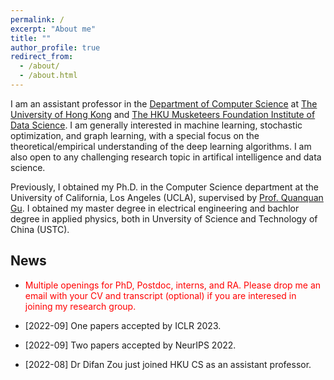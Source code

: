 ```yaml
---
permalink: /
excerpt: "About me"
title: ""
author_profile: true
redirect_from: 
  - /about/
  - /about.html
---
```



I am an assistant professor in the [Department of Computer Science](https://www.cs.hku.hk/) 
at [The University of Hong Kong](https://www.hku.hk/) and [The HKU Musketeers Foundation Institute of Data Science](https://datascience.hku.hk/). I am generally interested in machine learning, stochastic optimization, and graph learning, with a special focus on the theoretical/empirical understanding of the deep learning algorithms. I am also open to any challenging research topic in artifical intelligence and data science.

Previously, I obtained my Ph.D. in the Computer Science department at the University of California, Los Angeles (UCLA), supervised by [Prof. Quanquan Gu](http://web.cs.ucla.edu/~qgu/).  I obtained my master degree in electrical engineering and bachlor degree in applied physics, both in Unversity of Science and Technology of China (USTC). 


News
------

* <span style="color:red">Multiple openings for PhD, Postdoc, interns, and RA. Please drop me an email with your CV and transcript (optional) if you are interesed in joining my research group. </span>

* \[2022-09\] One papers accepted by ICLR 2023.

* \[2022-09\] Two papers accepted by NeurIPS 2022.


* \[2022-08\] Dr Difan Zou just joined HKU CS as an assistant professor.



